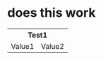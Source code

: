 <!DOCTYPE html>
<html lang="en">
 
<h1>does this work</h1>

<table>
 <tr>
  <th colspan=2>Test1</th>
 </tr>
 <tr>
  <td>Value1</td>
  <td>Value2</td>
 </tr>
</table>

</html>
